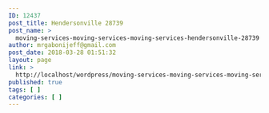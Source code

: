 ```yaml
---
ID: 12437
post_title: Hendersonville 28739
post_name: >
  moving-services-moving-services-moving-services-hendersonville-28739
author: mrgabonijeff@gmail.com
post_date: 2018-03-28 01:51:32
layout: page
link: >
  http://localhost/wordpress/moving-services-moving-services-moving-services-hendersonville-28739/
published: true
tags: [ ]
categories: [ ]
---
```

